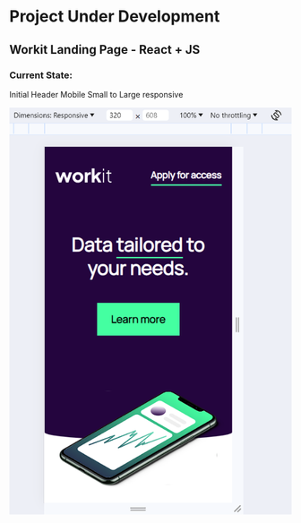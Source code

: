 <h1>Project Under Development</h1>
<h2>Workit Landing Page - React + JS</h2>
<h3>Current State:</h3>
<p>Initial Header Mobile Small to Large responsive</p>
<img src="./readme-assets/initial-mobile-header.png">
